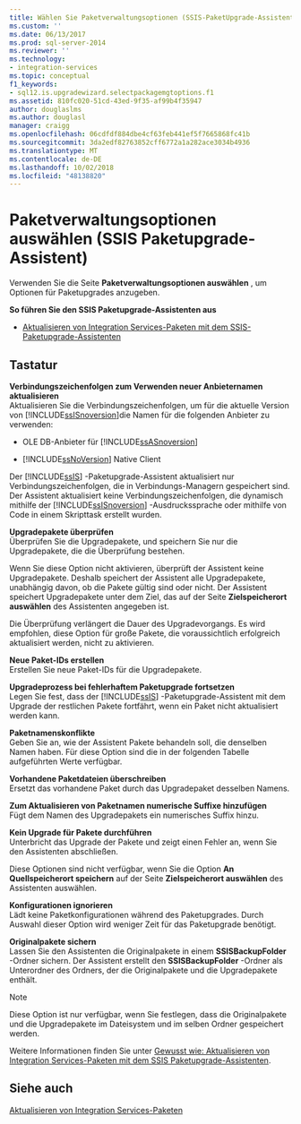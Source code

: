 ```yaml
---
title: Wählen Sie Paketverwaltungsoptionen (SSIS-PaketUpgrade-Assistent) | Microsoft-Dokumentation
ms.custom: ''
ms.date: 06/13/2017
ms.prod: sql-server-2014
ms.reviewer: ''
ms.technology:
- integration-services
ms.topic: conceptual
f1_keywords:
- sql12.is.upgradewizard.selectpackagemgtoptions.f1
ms.assetid: 810fc020-51cd-43ed-9f35-af99b4f35947
author: douglaslms
ms.author: douglasl
manager: craigg
ms.openlocfilehash: 06cdfdf884dbe4cf63feb441ef5f7665868fc41b
ms.sourcegitcommit: 3da2edf82763852cff6772a1a282ace3034b4936
ms.translationtype: MT
ms.contentlocale: de-DE
ms.lasthandoff: 10/02/2018
ms.locfileid: "48138820"
---
```

# <a name="select-package-management-options-ssis-package-upgrade-wizard"></a>Paketverwaltungsoptionen auswählen (SSIS Paketupgrade-Assistent)
  Verwenden Sie die Seite **Paketverwaltungsoptionen auswählen** , um Optionen für Paketupgrades anzugeben.  
  
 **So führen Sie den SSIS Paketupgrade-Assistenten aus**  
  
-   [Aktualisieren von Integration Services-Paketen mit dem SSIS-Paketupgrade-Assistenten](install-windows/upgrade-integration-services-packages-using-the-ssis-package-upgrade-wizard.md)  
  
## <a name="options"></a>Tastatur  
 **Verbindungszeichenfolgen zum Verwenden neuer Anbieternamen aktualisieren**  
 Aktualisieren Sie die Verbindungszeichenfolgen, um für die aktuelle Version von [!INCLUDE[ssISnoversion](../includes/ssisnoversion-md.md)]die Namen für die folgenden Anbieter zu verwenden:  
  
-   OLE DB-Anbieter für [!INCLUDE[ssASnoversion](../includes/ssasnoversion-md.md)]  
  
-   [!INCLUDE[ssNoVersion](../includes/ssnoversion-md.md)] Native Client  
  
 Der [!INCLUDE[ssIS](../includes/ssis-md.md)] -Paketupgrade-Assistent aktualisiert nur Verbindungszeichenfolgen, die in Verbindungs-Managern gespeichert sind. Der Assistent aktualisiert keine Verbindungszeichenfolgen, die dynamisch mithilfe der [!INCLUDE[ssISnoversion](../includes/ssisnoversion-md.md)] -Ausdruckssprache oder mithilfe von Code in einem Skripttask erstellt wurden.  
  
 **Upgradepakete überprüfen**  
 Überprüfen Sie die Upgradepakete, und speichern Sie nur die Upgradepakete, die die Überprüfung bestehen.  
  
 Wenn Sie diese Option nicht aktivieren, überprüft der Assistent keine Upgradepakete. Deshalb speichert der Assistent alle Upgradepakete, unabhängig davon, ob die Pakete gültig sind oder nicht. Der Assistent speichert Upgradepakete unter dem Ziel, das auf der Seite **Zielspeicherort auswählen** des Assistenten angegeben ist.  
  
 Die Überprüfung verlängert die Dauer des Upgradevorgangs. Es wird empfohlen, diese Option für große Pakete, die voraussichtlich erfolgreich aktualisiert werden, nicht zu aktivieren.  
  
 **Neue Paket-IDs erstellen**  
 Erstellen Sie neue Paket-IDs für die Upgradepakete.  
  
 **Upgradeprozess bei fehlerhaftem Paketupgrade fortsetzen**  
 Legen Sie fest, dass der [!INCLUDE[ssIS](../includes/ssis-md.md)] -Paketupgrade-Assistent mit dem Upgrade der restlichen Pakete fortfährt, wenn ein Paket nicht aktualisiert werden kann.  
  
 **Paketnamenskonflikte**  
 Geben Sie an, wie der Assistent Pakete behandeln soll, die denselben Namen haben. Für diese Option sind die in der folgenden Tabelle aufgeführten Werte verfügbar.  
  
 **Vorhandene Paketdateien überschreiben**  
 Ersetzt das vorhandene Paket durch das Upgradepaket desselben Namens.  
  
 **Zum Aktualisieren von Paketnamen numerische Suffixe hinzufügen**  
 Fügt dem Namen des Upgradepakets ein numerisches Suffix hinzu.  
  
 **Kein Upgrade für Pakete durchführen**  
 Unterbricht das Upgrade der Pakete und zeigt einen Fehler an, wenn Sie den Assistenten abschließen.  
  
 Diese Optionen sind nicht verfügbar, wenn Sie die Option **An Quellspeicherort speichern** auf der Seite **Zielspeicherort auswählen** des Assistenten auswählen.  
  
 **Konfigurationen ignorieren**  
 Lädt keine Paketkonfigurationen während des Paketupgrades. Durch Auswahl dieser Option wird weniger Zeit für das Paketupgrade benötigt.  
  
 **Originalpakete sichern**  
 Lassen Sie den Assistenten die Originalpakete in einem **SSISBackupFolder** -Ordner sichern. Der Assistent erstellt den **SSISBackupFolder** -Ordner als Unterordner des Ordners, der die Originalpakete und die Upgradepakete enthält.  
  
> [!NOTE]  
>  Diese Option ist nur verfügbar, wenn Sie festlegen, dass die Originalpakete und die Upgradepakete im Dateisystem und im selben Ordner gespeichert werden.  
  
 Weitere Informationen finden Sie unter [Gewusst wie: Aktualisieren von Integration Services-Paketen mit dem SSIS Paketupgrade-Assistenten](install-windows/upgrade-integration-services-packages-using-the-ssis-package-upgrade-wizard.md).  
  
## <a name="see-also"></a>Siehe auch  
 [Aktualisieren von Integration Services-Paketen](install-windows/upgrade-integration-services-packages.md)  
  
  
